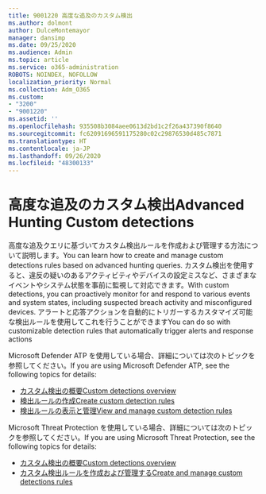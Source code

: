 ```yaml
---
title: 9001220 高度な追及のカスタム検出
ms.author: dolmont
author: DulceMontemayor
manager: dansimp
ms.date: 09/25/2020
ms.audience: Admin
ms.topic: article
ms.service: o365-administration
ROBOTS: NOINDEX, NOFOLLOW
localization_priority: Normal
ms.collection: Adm_O365
ms.custom:
- "3200"
- "9001220"
ms.assetid: ''
ms.openlocfilehash: 935508b3084aee0613d2bd1c2f26a437390f8640
ms.sourcegitcommit: fc62091696591175280c02c29876530d485c7871
ms.translationtype: HT
ms.contentlocale: ja-JP
ms.lasthandoff: 09/26/2020
ms.locfileid: "48300133"
---
```

# <a name="advanced-hunting-custom-detections"></a><span data-ttu-id="5af20-102">高度な追及のカスタム検出</span><span class="sxs-lookup"><span data-stu-id="5af20-102">Advanced Hunting Custom detections</span></span>

<span data-ttu-id="5af20-103">高度な追及クエリに基づいてカスタム検出ルールを作成および管理する方法について説明します。</span><span class="sxs-lookup"><span data-stu-id="5af20-103">You can learn how to create and manage custom detections rules based on advanced hunting queries.</span></span> <span data-ttu-id="5af20-104">カスタム検出を使用すると、違反の疑いのあるアクティビティやデバイスの設定ミスなど、さまざまなイベントやシステム状態を事前に監視して対応できます。</span><span class="sxs-lookup"><span data-stu-id="5af20-104">With custom detections, you can proactively monitor for and respond to various events and system states, including suspected breach activity and misconfigured devices.</span></span> <span data-ttu-id="5af20-105">アラートと応答アクションを自動的にトリガーするカスタマイズ可能な検出ルールを使用してこれを行うことができます</span><span class="sxs-lookup"><span data-stu-id="5af20-105">You can do so with customizable detection rules that automatically trigger alerts and response actions</span></span>
  
<span data-ttu-id="5af20-106">Microsoft Defender ATP を使用している場合、詳細については次のトピックを参照してください。</span><span class="sxs-lookup"><span data-stu-id="5af20-106">If you are using Microsoft Defender ATP, see the following topics for details:</span></span> 
- [<span data-ttu-id="5af20-107">カスタム検出の概要</span><span class="sxs-lookup"><span data-stu-id="5af20-107">Custom detections overview</span></span>](https://docs.microsoft.com/windows/security/threat-protection/microsoft-defender-atp/overview-custom-detections)
- [<span data-ttu-id="5af20-108">検出ルールの作成</span><span class="sxs-lookup"><span data-stu-id="5af20-108">Create custom detection rules</span></span>](https://docs.microsoft.com/windows/security/threat-protection/microsoft-defender-atp/custom-detection-rules)
- [<span data-ttu-id="5af20-109">検出ルールの表示と管理</span><span class="sxs-lookup"><span data-stu-id="5af20-109">View and manage custom detection rules</span></span>](https://docs.microsoft.com/windows/security/threat-protection/microsoft-defender-atp/custom-detections-manage)

<span data-ttu-id="5af20-110">Microsoft Threat Protection を使用している場合、詳細については次のトピックを参照してください。</span><span class="sxs-lookup"><span data-stu-id="5af20-110">If you are using Microsoft Threat Protection, see the following topics for details:</span></span> 
- [<span data-ttu-id="5af20-111">カスタム検出の概要</span><span class="sxs-lookup"><span data-stu-id="5af20-111">Custom detections overview</span></span>](https://docs.microsoft.com/microsoft-365/security/mtp/custom-detections-overview)
- [<span data-ttu-id="5af20-112">カスタム検出ルールを作成および管理する</span><span class="sxs-lookup"><span data-stu-id="5af20-112">Create and manage custom detections rules</span></span>](https://docs.microsoft.com/microsoft-365/security/mtp/custom-detection-rules)

